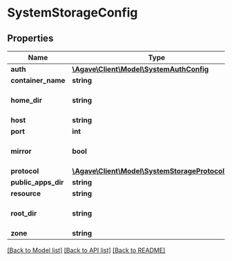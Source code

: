 # SystemStorageConfig

## Properties
Name | Type | Description | Notes
------------ | ------------- | ------------- | -------------
**auth** | [**\Agave\Client\Model\SystemAuthConfig**](SystemAuthConfig.md) |  | 
**container_name** | **string** | The name of the bucket to interact with when using an object store. | [optional] 
**home_dir** | **string** | The path on the remote system to use as the home directory for all API requests. For cases where the home directory should be dynamically defined, the ${USERNAME} token can be included in the homeDir value to represent the username of the authenticated user. ex. /home/${USERNAME}. | [optional] [default to '/']
**host** | **string** | The hostname or ip address of the storage server | 
**port** | **int** | The port number of the storage server. | 
**mirror** | **bool** | Whether the permissions set on the server should be pushed to the storage system itself. This only applies to IRODS and AWS systems. | [optional] [default to false]
**protocol** | [**\Agave\Client\Model\SystemStorageProtocolType**](SystemStorageProtocolType.md) |  | 
**public_apps_dir** | **string** | The path on the remote system where apps will be stored if this is set as the default public storage system. | [optional] 
**resource** | **string** | The name of the target resource when defining an IRODS system. | [optional] 
**root_dir** | **string** | The path on the remote system to use as the root for all API requests. | [optional] [default to '/']
**zone** | **string** | The name of the zone when defining an IRODS system. | [optional] 

[[Back to Model list]](../README.md#documentation-for-models) [[Back to API list]](../README.md#documentation-for-api-endpoints) [[Back to README]](../README.md)


